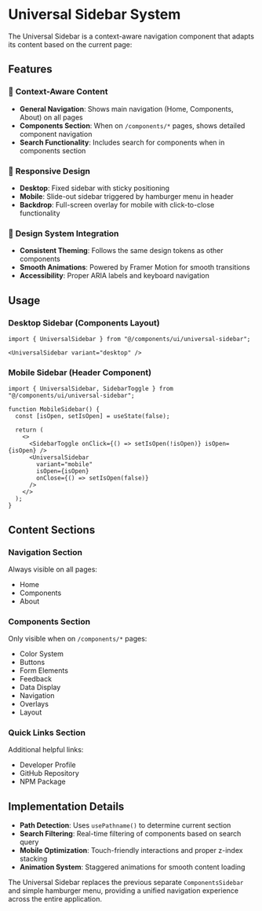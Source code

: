 # Universal Sidebar System

The Universal Sidebar is a context-aware navigation component that adapts its content based on the current page:

## Features

### 🎯 **Context-Aware Content**
- **General Navigation**: Shows main navigation (Home, Components, About) on all pages
- **Components Section**: When on `/components/*` pages, shows detailed component navigation
- **Search Functionality**: Includes search for components when in components section

### 📱 **Responsive Design**
- **Desktop**: Fixed sidebar with sticky positioning
- **Mobile**: Slide-out sidebar triggered by hamburger menu in header
- **Backdrop**: Full-screen overlay for mobile with click-to-close functionality

### 🎨 **Design System Integration**
- **Consistent Theming**: Follows the same design tokens as other components
- **Smooth Animations**: Powered by Framer Motion for smooth transitions
- **Accessibility**: Proper ARIA labels and keyboard navigation

## Usage

### Desktop Sidebar (Components Layout)
```tsx
import { UniversalSidebar } from "@/components/ui/universal-sidebar";

<UniversalSidebar variant="desktop" />
```

### Mobile Sidebar (Header Component)
```tsx
import { UniversalSidebar, SidebarToggle } from "@/components/ui/universal-sidebar";

function MobileSidebar() {
  const [isOpen, setIsOpen] = useState(false);
  
  return (
    <>
      <SidebarToggle onClick={() => setIsOpen(!isOpen)} isOpen={isOpen} />
      <UniversalSidebar 
        variant="mobile" 
        isOpen={isOpen} 
        onClose={() => setIsOpen(false)} 
      />
    </>
  );
}
```

## Content Sections

### Navigation Section
Always visible on all pages:
- Home
- Components
- About

### Components Section
Only visible when on `/components/*` pages:
- Color System
- Buttons
- Form Elements
- Feedback
- Data Display
- Navigation
- Overlays
- Layout

### Quick Links Section
Additional helpful links:
- Developer Profile
- GitHub Repository
- NPM Package

## Implementation Details

- **Path Detection**: Uses `usePathname()` to determine current section
- **Search Filtering**: Real-time filtering of components based on search query
- **Mobile Optimization**: Touch-friendly interactions and proper z-index stacking
- **Animation System**: Staggered animations for smooth content loading

The Universal Sidebar replaces the previous separate `ComponentsSidebar` and simple hamburger menu, providing a unified navigation experience across the entire application.
